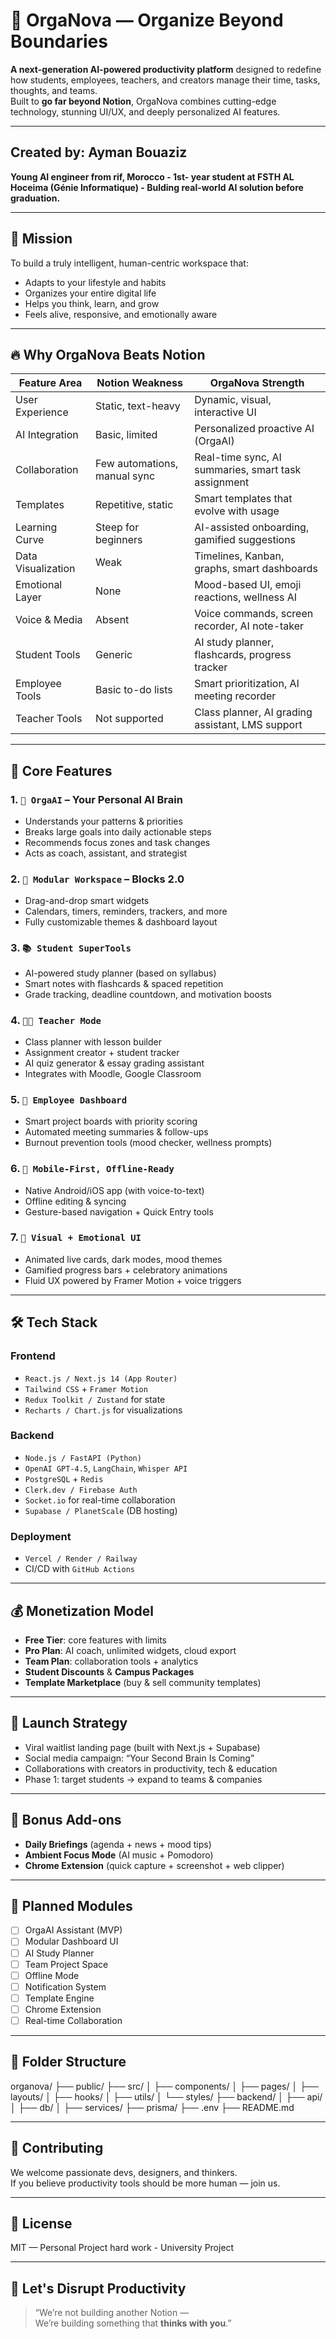 # 🚀 OrgaNova — Organize Beyond Boundaries

**A next-generation AI-powered productivity platform** designed to redefine how students, employees, teachers, and creators manage their time, tasks, thoughts, and teams.  
Built to **go far beyond Notion**, OrgaNova combines cutting-edge technology, stunning UI/UX, and deeply personalized AI features.

---

## Created by: Ayman Bouaziz
**Young AI engineer from rif, Morocco - 1st- year student at FSTH AL Hoceima (Génie Informatique) - Bulding real-world AI solution before graduation.**

---

## 🎯 Mission

To build a truly intelligent, human-centric workspace that:
- Adapts to your lifestyle and habits
- Organizes your entire digital life
- Helps you think, learn, and grow
- Feels alive, responsive, and emotionally aware

---

## 🔥 Why OrgaNova Beats Notion

| Feature Area       | Notion Weakness                  | OrgaNova Strength                                   |
|--------------------|----------------------------------|-----------------------------------------------------|
| User Experience     | Static, text-heavy               | Dynamic, visual, interactive UI                     |
| AI Integration      | Basic, limited                   | Personalized proactive AI (OrgaAI)                  |
| Collaboration       | Few automations, manual sync     | Real-time sync, AI summaries, smart task assignment |
| Templates           | Repetitive, static               | Smart templates that evolve with usage              |
| Learning Curve      | Steep for beginners              | AI-assisted onboarding, gamified suggestions        |
| Data Visualization  | Weak                             | Timelines, Kanban, graphs, smart dashboards         |
| Emotional Layer     | None                             | Mood-based UI, emoji reactions, wellness AI         |
| Voice & Media       | Absent                           | Voice commands, screen recorder, AI note-taker      |
| Student Tools       | Generic                          | AI study planner, flashcards, progress tracker      |
| Employee Tools      | Basic to-do lists                | Smart prioritization, AI meeting recorder           |
| Teacher Tools       | Not supported                    | Class planner, AI grading assistant, LMS support    |

---

## 🧠 Core Features

### 1. `🧭 OrgaAI` – Your Personal AI Brain
- Understands your patterns & priorities
- Breaks large goals into daily actionable steps
- Recommends focus zones and task changes
- Acts as coach, assistant, and strategist

### 2. `🧩 Modular Workspace` – Blocks 2.0
- Drag-and-drop smart widgets
- Calendars, timers, reminders, trackers, and more
- Fully customizable themes & dashboard layout

### 3. `📚 Student SuperTools`
- AI-powered study planner (based on syllabus)
- Smart notes with flashcards & spaced repetition
- Grade tracking, deadline countdown, and motivation boosts

### 4. `👨‍🏫 Teacher Mode`
- Class planner with lesson builder
- Assignment creator + student tracker
- AI quiz generator & essay grading assistant
- Integrates with Moodle, Google Classroom

### 5. `💼 Employee Dashboard`
- Smart project boards with priority scoring
- Automated meeting summaries & follow-ups
- Burnout prevention tools (mood checker, wellness prompts)

### 6. `📱 Mobile-First, Offline-Ready`
- Native Android/iOS app (with voice-to-text)
- Offline editing & syncing
- Gesture-based navigation + Quick Entry tools

### 7. `🌌 Visual + Emotional UI`
- Animated live cards, dark modes, mood themes
- Gamified progress bars + celebratory animations
- Fluid UX powered by Framer Motion + voice triggers

---

## 🛠 Tech Stack

### Frontend
- `React.js / Next.js 14 (App Router)`
- `Tailwind CSS` + `Framer Motion`
- `Redux Toolkit / Zustand` for state
- `Recharts / Chart.js` for visualizations

### Backend
- `Node.js / FastAPI (Python)`
- `OpenAI GPT-4.5`, `LangChain`, `Whisper API`
- `PostgreSQL` + `Redis`
- `Clerk.dev / Firebase Auth`
- `Socket.io` for real-time collaboration
- `Supabase / PlanetScale` (DB hosting)

### Deployment
- `Vercel / Render / Railway`
- CI/CD with `GitHub Actions`

---

## 💰 Monetization Model

- **Free Tier**: core features with limits
- **Pro Plan**: AI coach, unlimited widgets, cloud export
- **Team Plan**: collaboration tools + analytics
- **Student Discounts** & **Campus Packages**
- **Template Marketplace** (buy & sell community templates)

---

## 🚀 Launch Strategy

- Viral waitlist landing page (built with Next.js + Supabase)
- Social media campaign: “Your Second Brain Is Coming”
- Collaborations with creators in productivity, tech & education
- Phase 1: target students → expand to teams & companies

---

## 🧪 Bonus Add-ons

- **Daily Briefings** (agenda + news + mood tips)
- **Ambient Focus Mode** (AI music + Pomodoro)
- **Chrome Extension** (quick capture + screenshot + web clipper)

---

## 🧱 Planned Modules

- [ ] OrgaAI Assistant (MVP)
- [ ] Modular Dashboard UI
- [ ] AI Study Planner
- [ ] Team Project Space
- [ ] Offline Mode
- [ ] Notification System
- [ ] Template Engine
- [ ] Chrome Extension
- [ ] Real-time Collaboration

---

## 📂 Folder Structure

organova/
├── public/
├── src/
│ ├── components/
│ ├── pages/
│ ├── layouts/
│ ├── hooks/
│ ├── utils/
│ └── styles/
├── backend/
│ ├── api/
│ ├── db/
│ ├── services/
├── prisma/
├── .env
├── README.md


---

## 🤝 Contributing

We welcome passionate devs, designers, and thinkers.  
If you believe productivity tools should be more human — join us.

---

## 📣 License

MIT — Personal Project hard work - University Project

---

## 🌟 Let's Disrupt Productivity

> “We’re not building another Notion —  
We’re building something that **thinks with you**.”

